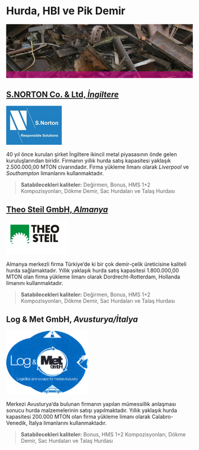 # Hurda, HBI ve Pik Demir

![Scrap Single ><](/images/singles/scrap.jpg)

## [S.NORTON Co. & Ltd, *İngiltere*](https://www.s-norton.com/)

![SNorton Logo >](/images/snorton_big.jpg)

40 yıl önce kurulan şirket İngiltere ikincil metal piyasasının  önde gelen kuruluşlarından biridir. Firmanın yıllık hurda satış kapasitesi yaklaşık 2.500.000,00 MTON civarındadır. Firma yükleme limanı olarak *Liverpool* ve *Southampton* limanlarını kullanmaktadır.

> **Satabilecekleri kaliteler:** Değirmen, Bonus, HMS 1+2 Kompozisyonları, Dökme Demir, Sac Hurdaları ve Talaş Hurdası

## [Theo Steil GmbH, *Almanya*](https://www.steil.de/)

![TheoSteil Logo >](/images/theosteil_big.jpg)

Almanya merkezli firma Türkiye’de ki bir çok demir-çelik üreticisine kaliteli hurda sağlamaktadır. Yıllık yaklaşık hurda satış kapasitesi 1.800.000,00 MTON olan firma yükleme limanı olarak Dordrecht-Rotterdam, Hollanda limanını kullanmaktadır.

> **Satabilecekleri kaliteler:** Değirmen, Bonus, HMS 1+2 Kompozisyonları, Dökme Demir, Sac Hurdaları ve Talaş Hurdası

## Log & Met GmbH, *Avusturya/İtalya*

![LogMet Logo >](/images/logmet_big.png)

Merkezi Avusturya’da bulunan firmanın yapılan mümessillik anlaşması sonucu hurda malzemelerinin satışı yapılmaktadır. Yıllık yaklaşık hurda kapasitesi 200.000 MTON olan firma yükleme limanı olarak Calabro-Venedik, İtalya limanlarını kullanmaktadır.

> **Satabilecekleri kaliteler:** Bonus, HMS 1+2 Kompozisyonları, Dökme Demir, Sac Hurdaları ve Talaş Hurdası
